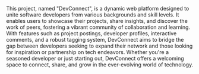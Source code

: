 This project, named "DevConnect", is a dynamic web platform designed to unite software developers from various backgrounds and skill levels.
It enables users to showcase their projects, share insights, and discover the work of peers, fostering a vibrant community of collaboration and learning.
With features such as project postings, developer profiles, interactive comments, and a robust tagging system, DevConnect aims to bridge the gap between developers
seeking to expand their network and those looking for inspiration or partnership on tech endeavors.
Whether you're a seasoned developer or just starting out, DevConnect offers a welcoming space to connect, share, and grow in the ever-evolving world of technology.
